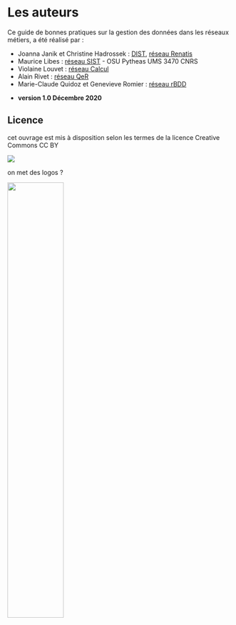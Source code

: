 # Les auteurs

Ce guide de bonnes pratiques sur la gestion des données dans les réseaux métiers, a été réalisé par  :

* Joanna Janik et Christine Hadrossek : [DIST](https://www.cnrs.fr/fr/personne/direction-information-scientifique-et-technique),  [réseau Renatis](http://renatis.cnrs.fr/)
* Maurice Libes : [réseau SIST](http://sist.cnrs.fr) - OSU Pytheas UMS 3470 CNRS
* Violaine Louvet : [réseau Calcul](https://calcul.math.cnrs.fr/)
* Alain Rivet : [réseau QeR](http://qualite-en-recherche.cnrs.fr/)
* Marie-Claude Quidoz et Genevieve Romier : [réseau rBDD](http://rbdd.cnrs.fr/)

- **version 1.0 Décembre 2020**

## Licence 

cet ouvrage est mis à disposition selon les termes de la licence Creative Commons CC BY

[![](https://licensebuttons.net/l/by/3.0/fr/88x31.png)](https://creativecommons.org/licenses/by/3.0/fr/)

on met des logos ?

<img src="https://sist.cnrs.fr/news/le-reseau-sist-aux-journees-de-laei-a-lille/@@images/f92df781-3127-402d-855f-b0dd62f0d05f.jpeg" width="50%">